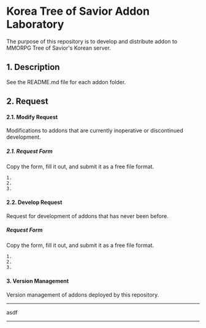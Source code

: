 # Korea Tree of Savior Addon Laboratory
The purpose of this repository is to develop and distribute addon to MMORPG Tree of Savior's Korean server.

## 1. Description
See the README.md file for each addon folder.

## 2. Request
#### 2.1. Modify Request
Modifications to addons that are currently inoperative or discontinued development.
##### 2.1. Request Form
Copy the form, fill it out, and submit it as a free file format.
```
1. 
2. 
3. 
```
#### 2.2. Develop Request
Request for development of addons that has never been before.
##### Request Form
Copy the form, fill it out, and submit it as a free file format.
```
1. 
2. 
3. 
```
#### 3. Version Management
Version management of addons deployed by this repository.
*****
asdf

*****
